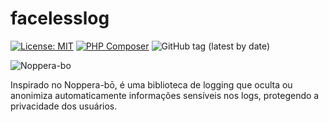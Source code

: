 # facelesslog

[![License: MIT](https://img.shields.io/badge/License-MIT-yellow.svg)](https://opensource.org/licenses/MIT) [![PHP Composer](https://github.com/Ananiaslitz/facelesslog/actions/workflows/php.yml/badge.svg?branch=main)](https://github.com/Ananiaslitz/facelesslog/actions/workflows/php.yml) ![GitHub tag (latest by date)](https://img.shields.io/github/v/tag/ananiaslitz/facelesslog)


![Noppera-bo](https://img1.ak.crunchyroll.com/i/spire3/de447019cc8e62a60cf27e1939ea039a1630666276_main.jpg)

Inspirado no Noppera-bō, é uma biblioteca de logging que oculta ou anonimiza automaticamente informações sensíveis nos logs, protegendo a privacidade dos usuários.
